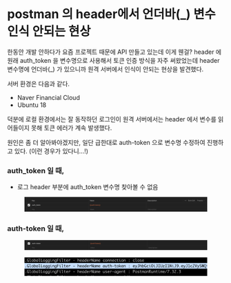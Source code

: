 # postman 의 header에서 언더바(\_) 변수 인식 안되는 현상

한동안 개발 안하다가 요즘 프로젝트 때문에 API 만들고 있는데 이게 웬걸? header 에 원래 auth\_token 을 변수명으로 사용해서 토큰 인증 방식을 자주 써왔었는데 header 변수명에 언더바(\_) 가 있으니까 원격 서버에서 인식이 안되는 현상을 발견했다.&#x20;

서버 환경은 다음과 같다.&#x20;

* Naver Financial Cloud &#x20;
* Ubuntu 18&#x20;

덕분에 로컬 환경에서는 잘 동작하던 로그인이 원격 서버에서는 header 에서 변수를 읽어들이지 못해 토큰 에러가 계속 발생했다.&#x20;

원인은 좀 더 알아봐야겠지만, 일단 급한대로 auth-token 으로 변수명 수정하여 진행하고 있다. (이런 경우가 있다니...!)&#x20;



### auth\_token 일 때,

* 로그 header 부분에 auth\_token 변수명 찾아볼 수 없음&#x20;

<figure><img src="../../.gitbook/assets/image (2).png" alt=""><figcaption></figcaption></figure>

### auth-token 일 때,&#x20;

<figure><img src="../../.gitbook/assets/image (2) (1).png" alt=""><figcaption></figcaption></figure>

<figure><img src="../../.gitbook/assets/image (35).png" alt=""><figcaption></figcaption></figure>

